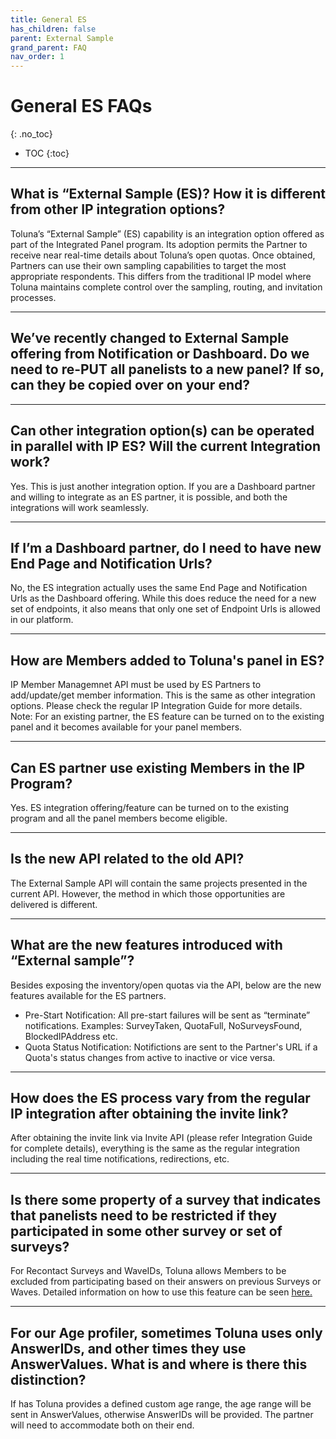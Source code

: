 ```yaml
---
title: General ES
has_children: false
parent: External Sample
grand_parent: FAQ
nav_order: 1
---
```


# General ES FAQs
{: .no_toc}

* TOC
{:toc}

---

## What is “External Sample (ES)? How it is different from other IP integration options?

Toluna’s “External Sample” (ES) capability is an integration option offered as part of the Integrated Panel program.  Its  adoption permits the Partner to receive near real-time details about Toluna’s open quotas.  Once obtained, Partners can    use their own sampling capabilities to target the most appropriate respondents. This differs from the traditional IP      model where Toluna maintains complete control over the sampling, routing, and invitation processes.

---

## We’ve recently changed to External Sample offering from Notification or Dashboard. Do we need to re-PUT all panelists to a new panel? If so, can they be copied over on your end?



---

## Can other integration option(s) can be operated in parallel with IP ES? Will the current Integration work?

Yes. This is just another integration option. If you are a Dashboard partner and willing to integrate as an ES partner, it is possible, and both the integrations will work seamlessly.

---

## If I’m a Dashboard partner, do I need to have new End Page and Notification Urls?

No, the ES integration actually uses the same End Page and Notification Urls as the Dashboard offering. While this does reduce the need for a new set of endpoints, it also means that only one set of Endpoint Urls is allowed in our platform.

---

## How are Members added to Toluna's panel in ES?

IP Member Managemnet API must be used by ES Partners to add/update/get member information. This is the same as other integration options. Please check the regular IP Integration Guide for more details. Note: For an existing partner, the ES feature can be turned on to the existing panel and it becomes available for your panel members.

---

## Can ES partner use existing Members in the IP Program?

Yes. ES integration offering/feature can be turned on to the existing program and all the panel members become eligible.

---

##  Is the new API related to the old API?

The External Sample API will contain the same projects presented in the current API. However, the method in which those opportunities are delivered is different.

---

## What are the new features introduced with “External sample”? 

Besides exposing the inventory/open quotas via the API, below are the new features available for the ES partners.
 - Pre-Start Notification: All pre-start failures will be sent as “terminate” notifications. Examples: SurveyTaken, QuotaFull, NoSurveysFound, BlockedIPAddress etc.
 - Quota Status Notification: Notifictions are sent to the Partner's URL if a Quota's status changes from active to inactive or vice versa.

 ---

## How does the ES process vary from the regular IP integration after obtaining the invite link?

After obtaining the invite link via Invite API (please refer Integration Guide for complete details), everything is the same as the regular integration including the real time notifications, redirections, etc.

---

## Is there some property of a survey that indicates that panelists need to be restricted if they participated in some other survey or set of surveys?

For Recontact Surveys and WaveIDs, Toluna allows Members to be excluded from participating based on their answers on previous Surveys or Waves. Detailed information on how to use this feature can be seen [here.](/externalsample/api/surveyexclusion.html)

---

## For our Age profiler, sometimes Toluna uses only AnswerIDs, and other times they use AnswerValues. What is and where is there this distinction?

If has Toluna provides a defined custom age range, the age range will be sent in AnswerValues, otherwise AnswerIDs will be provided. The partner will need to accommodate both on their end.